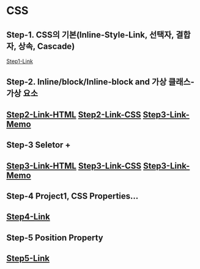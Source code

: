 # CSS

## Step-1. CSS의 기본(Inline-Style-Link, 선택자, 결합자, 상속, Cascade)
[Step1-Link](https://github.com/hongwontae/CSS/blob/main/CSSMemo/CSS%20Section%201%20(12~24)%20CSS%20Concepts%20Basic.txt)

## Step-2. Inline/block/Inline-block and 가상 클래스-가상 요소
[Step2-Link-HTML](https://github.com/hongwontae/CSS/blob/main/CSSCode/CSS-2-inline-block-basicProperty/index.html)
[Step2-Link-CSS](https://github.com/hongwontae/CSS/blob/main/CSSCode/CSS-2-inline-block-basicProperty/main.css)
[Step3-Link-Memo](https://github.com/hongwontae/CSS/blob/main/CSSMemo/CSS%20Section%202%20(25~50)%20inline-block-BasicProperty.txt)
---

## Step-3 Seletor + 
[Step3-Link-HTML](https://github.com/hongwontae/CSS/blob/main/CSSCode/CSS-3-Seletor-Property-values/more-on-selectors-1-start-code/index.html)
[Step3-Link-CSS](https://github.com/hongwontae/CSS/blob/main/CSSCode/CSS-3-Seletor-Property-values/more-on-selectors-1-start-code/main.css)
[Step3-Link-Memo](https://github.com/hongwontae/CSS/blob/main/CSSMemo/CSS%20Section%203%20(51~58)%20Seletor-Property-values.txt)
---

## Step-4 Project1, CSS Properties...
[Step4-Link](https://github.com/hongwontae/CSS/tree/main/CSSCode/CSS-4-Project1)
---

## Step-5 Position Property
[Step5-Link](https://github.com/hongwontae/CSS/tree/main/CSSCode/CSS-5-Position)
---

